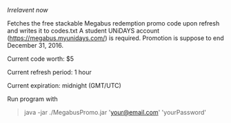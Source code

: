 *Irrelavent now*

Fetches the free stackable Megabus redemption promo code upon refresh and writes it to codes.txt
A student UNiDAYS account (https://megabus.myunidays.com/) is required.
Promotion is suppose to end December 31, 2016.

Current code worth: $5

Current refresh period: 1 hour

Current expiration: midnight (GMT/UTC)

Run program with

> java -jar ./MegabusPromo.jar 'your@email.com' 'yourPassword'
